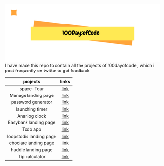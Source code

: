 
![100daysofcodeBanner](100dayBanner.png)
I have made this repo to contain  all the  projects of 100dayofcode , which i post frequently on twitter to get feedback 

|  projects |	links   	|   	
|:-----------:|:-------:|	
|space-Tour|[link](https://vigilant-montalcini-ae42c2.netlify.app/index.html)
| Manage landing page   	    |[link](https://zen-torvalds-c4c779.netlify.app/)   	|
|   password generator	    | [link](https:password-generator-mmjidkbme-sam-cody.vercel.app/)  	| 
| launching  timer|[link](https://eager-goldstine-2194e3.netlify.app/) |
|    Ananlog clock    | [link](https://100-days-code.vercel.app/) 	|
|Easybank landing page  | [link](https://easybank-8pbw1mokg-sam-cody.vercel.app/) |
|   Todo  app  |        [link](https://determined-shockley-d8a4d9.netlify.app/?)      | 
|           loopstodio landing page    |    [link](https://wizardly-bose-0c1a75.netlify.app/)        |
| choclate landing page  |      [link](https://thirsty-heyrovsky-53f593.netlify.app/)        |
|     huddle landing page               |  [link](https://lucid-elion-a45d0a.netlify.app/)          |
|      Tip calculator             |  [link](https://zen-ardinghelli-dad877.netlify.app/)         |

